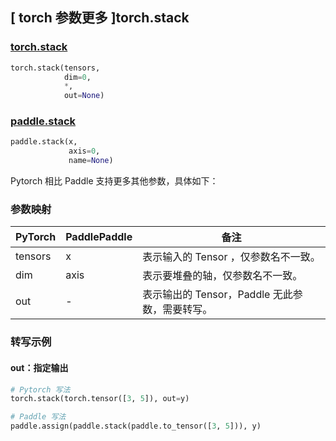 ## [ torch 参数更多 ]torch.stack

### [torch.stack](https://pytorch.org/docs/stable/generated/torch.stack.html#torch.stack)

```python
torch.stack(tensors,
            dim=0,
            *,
            out=None)
```

### [paddle.stack](https://www.paddlepaddle.org.cn/documentation/docs/zh/api/paddle/stack_cn.html)

```python
paddle.stack(x,
             axis=0,
             name=None)
```

Pytorch 相比 Paddle 支持更多其他参数，具体如下：
### 参数映射
| PyTorch       | PaddlePaddle | 备注                                                   |
| ------------- | ------------ | ------------------------------------------------------ |
|  tensors  |  x     | 表示输入的 Tensor ，仅参数名不一致。  |
|  dim      |  axis  | 表示要堆叠的轴，仅参数名不一致。  |
|  out      |  -      | 表示输出的 Tensor，Paddle 无此参数，需要转写。    |


### 转写示例
#### out：指定输出
```python
# Pytorch 写法
torch.stack(torch.tensor([3, 5]), out=y)

# Paddle 写法
paddle.assign(paddle.stack(paddle.to_tensor([3, 5])), y)
```
